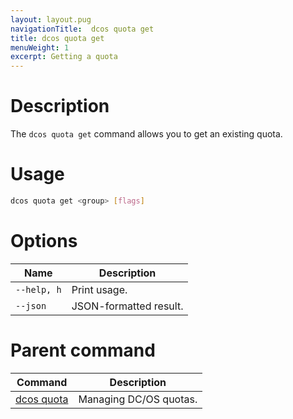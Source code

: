 ```yaml
---
layout: layout.pug
navigationTitle:  dcos quota get
title: dcos quota get
menuWeight: 1
excerpt: Getting a quota
---
```



# Description

The `dcos quota get` command allows you to get an existing quota.

# Usage

```bash
dcos quota get <group> [flags]
```

# Options

| Name |  Description |
|---------|-------------|
| `--help, h`     | Print usage. |
| `--json`   |   JSON-formatted result. |

# Parent command

| Command | Description |
|---------|-------------|
| [dcos quota](/mesosphere/dcos/2.0/cli/command-reference/dcos-quota/)   | Managing DC/OS quotas. |
